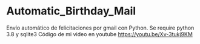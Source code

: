 # Automatic_Birthday_Mail
Envío automático de felicitaciones por gmail con Python.
Se require python 3.8 y sqlite3
Código de mi video en youtube https://youtu.be/Xv-3tukj9KM
